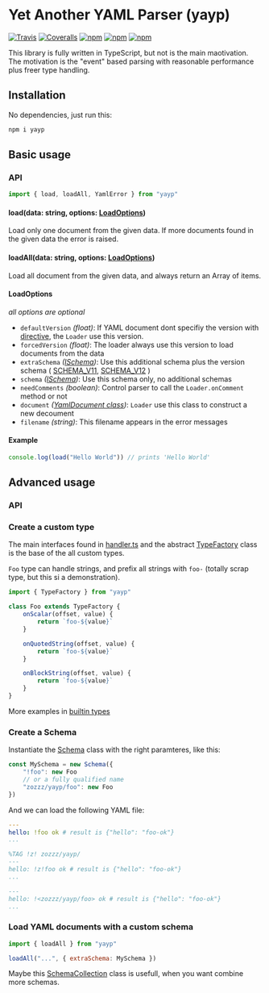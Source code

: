 # Yet Another YAML Parser (yayp)

[![Travis](https://img.shields.io/travis/zozzz/yayp/master.svg?style=flat-square)](https://travis-ci.org/zozzz/yayp)
[![Coveralls](https://img.shields.io/coveralls/zozzz/yayp/master.svg?style=flat-square)](https://coveralls.io/github/zozzz/yayp)
[![npm](https://img.shields.io/npm/v/yayp.svg?style=flat-square)](https://www.npmjs.com/package/yayp)
[![npm](https://img.shields.io/npm/l/yayp.svg?style=flat-square)](https://opensource.org/licenses/MIT)
[![npm](https://img.shields.io/npm/dt/yayp.svg?style=flat-square)](https://www.npmjs.com/package/yayp)

This library is fully written in TypeScript, but not is the main maotivation. The motivation is the
"event" based parsing with reasonable performance plus freer type handling.

## Installation

No dependencies, just run this:

```bash
npm i yayp
```

## Basic usage

### API

```javascript
import { load, loadAll, YamlError } from "yayp"
```

#### load(data: string, options: [LoadOptions](#loadoptions))
Load only one document from the given data. If more documents found in the given data
the error is raised.

#### loadAll(data: string, options: [LoadOptions](#loadoptions))
Load all document from the given data, and always return an Array of items.

#### LoadOptions

_all options are optional_

* `defaultVersion` _(float)_:  If YAML document dont specifiy the version with
  [directive](http://www.yaml.org/spec/1.2/spec.html#directive/YAML/),
  the `Loader` use this version.
* `forcedVersion` _(float)_: The loader always use this version to load documents from the data
* `extraSchema` _([ISchema](https://github.com/zozzz/yayp/blob/master/src/schema/schema.ts#L9))_:
  Use this additional schema plus the version schema (
      [SCHEMA_V11](https://github.com/zozzz/yayp/blob/master/src/schema/version-1.1/index.ts#L5),
      [SCHEMA_V12](https://github.com/zozzz/yayp/blob/master/src/schema/version-1.2/index.ts#L6)
  )
* `schema` _([ISchema](https://github.com/zozzz/yayp/blob/master/src/schema/schema.ts#L9))_:
  Use this schema only, no additional schemas
* `needComments` _(boolean)_: Control parser to call the `Loader.onComment` method or not
* `document` _([YamlDocument class](https://github.com/zozzz/yayp/blob/master/src/document.ts#L6))_:
  `Loader` use this class to construct a new decoument
* `filename` _(string)_: This filename appears in the error messages

#### Example

```javascript
console.log(load("Hello World")) // prints 'Hello World'
```

## Advanced usage

### API

### Create a custom type

The main interfaces found in [handler.ts](https://github.com/zozzz/yayp/blob/master/src/handler.ts)
and the abstract [TypeFactory](https://github.com/zozzz/yayp/blob/master/src/schema/type.ts#L5)
class is the base of the all custom types.

`Foo` type can handle strings, and prefix all strings with `foo-` (totally scrap type, but this si a demonstration).

```javascript
import { TypeFactory } from "yayp"

class Foo extends TypeFactory {
    onScalar(offset, value) {
        return `foo-${value}`
    }

    onQuotedString(offset, value) {
        return `foo-${value}`
    }

    onBlockString(offset, value) {
        return `foo-${value}`
    }
}
```

More examples in [builtin types](https://github.com/zozzz/yayp/blob/master/src/schema/basic/types.ts)

### Create a Schema

Instantiate the [Schema](https://github.com/zozzz/yayp/blob/master/src/schema/schema.ts#L24)
class with the right paramteres, like this:

```javascript
const MySchema = new Schema({
    "!foo": new Foo
    // or a fully qualified name
    "zozzz/yayp/foo": new Foo
})
```

And we can load the following YAML file:

```yaml
---
hello: !foo ok # result is {"hello": "foo-ok"}
...

%TAG !z! zozzz/yayp/
---
hello: !z!foo ok # result is {"hello": "foo-ok"}
...

---
hello: !<zozzz/yayp/foo> ok # result is {"hello": "foo-ok"}
...
```

### Load YAML documents with a custom schema

```javascript
import { loadAll } from "yayp"

loadAll("...", { extraSchema: MySchema })
```

Maybe this [SchemaCollection](https://github.com/zozzz/yayp/blob/master/src/schema/collection.ts#L6)
class is usefull, when you want combine more schemas.